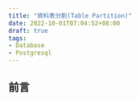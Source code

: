 ```yaml
---
title: "資料表分割(Table Partition)"
date: 2022-10-01T07:04:52+08:00
draft: true
tags:
- Database
- Postgresql
---
```


## 前言 ##
